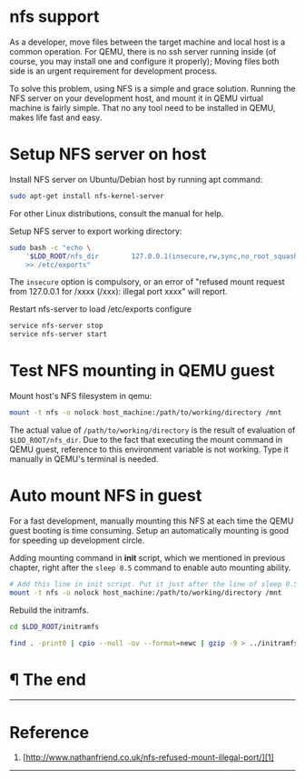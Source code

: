# nfs support

As a developer, move files between the target machine and local host is a common
operation. For QEMU, there is no ssh server running inside (of course, you may
install one and configure it properly); Moving files both side is an urgent
requirement for development process.

To solve this problem, using NFS is a simple and grace solution. Running the
NFS server on your development host, and mount it in QEMU virtual machine is
fairly simple. That no any tool need to be installed in QEMU, makes life
fast and easy.

# Setup NFS server on host

Install NFS server on Ubuntu/Debian host by running apt command:

```bash
sudo apt-get install nfs-kernel-server
```

For other Linux distributions, consult the manual for help.

Setup NFS server to export working directory:

```bash
sudo bash -c "echo \
    '$LDD_ROOT/nfs_dir        127.0.0.1(insecure,rw,sync,no_root_squash)' \
    >> /etc/exports"
```

The `insecure` option is compulsory, or an error of "refused mount request from
127.0.0.1 for /xxxx (/xxx): illegal port xxxx" will report.


Restart nfs-server to load /etc/exports configure
```bash
service nfs-server stop
service nfs-server start
```

# Test NFS mounting in QEMU guest

Mount host's NFS filesystem in qemu:

```bash
mount -t nfs -o nolock host_machine:/path/to/working/directory /mnt
```

The actual value of `/path/to/working/directory` is the result of evaluation of
`$LDD_ROOT/nfs_dir`. Due to the fact that executing the mount command in QEMU
guest, reference to this environment variable is not working. Type it manually
in QEMU's terminal is needed.

# Auto mount NFS in guest

For a fast development, manually mounting this NFS at each time the QEMU guest
booting is time consuming. Setup an automatically mounting is good for speeding
up development circle.


Adding mounting command in **init** script, which we mentioned in previous
chapter, right after the `sleep 0.5` command to enable auto mounting ability.

```bash
# Add this line in init script. Put it just after the line of sleep 0.5.
mount -t nfs -o nolock host_machine:/path/to/working/directory /mnt
```

Rebuild the initramfs.

```bash
cd $LDD_ROOT/initramfs

find . -print0 | cpio --null -ov --format=newc | gzip -9 > ../initramfs.cpio.gz
```

# ¶ The end

---

# Reference

1. [http://www.nathanfriend.co.uk/nfs-refused-mount-illegal-port/][1]


[1]: http://www.nathanfriend.co.uk/nfs-refused-mount-illegal-port/

---
